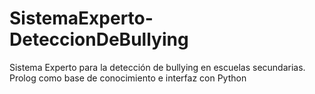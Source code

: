 # SistemaExperto-DeteccionDeBullying
Sistema Experto para la detección de bullying en escuelas secundarias. Prolog como base de conocimiento e interfaz con Python
